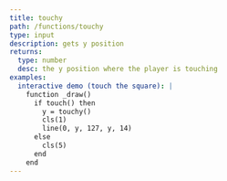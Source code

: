 ```yaml
---
title: touchy
path: /functions/touchy
type: input
description: gets y position
returns:
  type: number
  desc: the y position where the player is touching
examples:
  interactive demo (touch the square): |
    function _draw()
      if touch() then
        y = touchy()
        cls(1)
        line(0, y, 127, y, 14)
      else
        cls(5)
      end
    end
---
```


